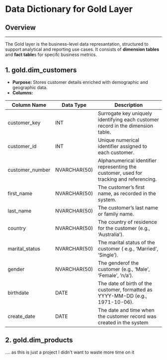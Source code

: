# Data Dictionary for Gold Layer

## Overview
---
The Gold layer is the business-level data represantation, structured to support analytical and reporting use cases. It consists of **dimension tables** and **fact table**s for specifc business metrics.

## 1. gold.dim_customers

- **Purpose:** Stores customer details enriched with demographic and geographic data.
- **Columns:**

| Column Name | Data Type | Description |
| --- | --- | --- |
| customer_key | INT | Surrogate key uniquely identifying each customer record in the dimension table. |
| customer_id | INT | Unique numerical identifier assigned to each customer. |
| customer_number | NVARCHAR(50) | Alphanumerical identifier representing the customer, used for tracking and referencing. |
| first_name | NVARCHAR(50) | The customer’s first name, as recorded in the system. |
| last_name | NVARCHAR(50) | The customer’s last name or family name. |
| country | NVARCHAR(50) | The country of residence for the customer (e.g., ‘Australia’). |
| marital_status | NVARCHAR(50) | The marital status of the customer ( e.g., ‘Married’, ‘Single’). |
| gender | NVARCHAR(50) | The genderof the customer (e.g., ‘Male’,  ‘Female’, ’n/a’). |
| birthdate | DATE | The date of birth of the customer, formatted as YYYY-MM-DD (e.g., 1971-10-06). |
| create_date | DATE | The date and time when the customer record was created in the system |

## 2. gold.dim_products
.... as this is just a project I didn't want to waste more time on it
